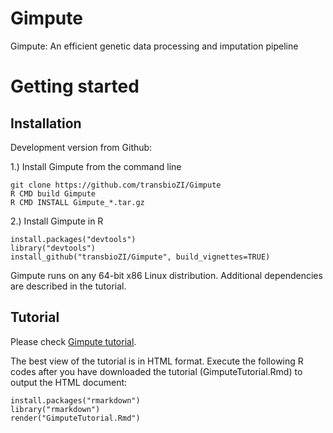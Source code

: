 # Gimpute
Gimpute: An efficient genetic data processing and imputation pipeline


# Getting started  

## Installation 
Development version from Github:

1.) Install Gimpute from the command line
```{r eval=FALSE}
git clone https://github.com/transbioZI/Gimpute
R CMD build Gimpute
R CMD INSTALL Gimpute_*.tar.gz
```
2.) Install Gimpute in R
```{r eval=FALSE}
install.packages("devtools")
library("devtools")
install_github("transbioZI/Gimpute", build_vignettes=TRUE)
```

Gimpute runs on any 64-bit x86 Linux distribution. Additional dependencies are described in the tutorial.

## Tutorial
Please check [Gimpute tutorial](https://github.com/transbioZI/Gimpute/blob/master/vignettes/GimputeTutorial.Rmd).

The best view of the tutorial is in HTML format. Execute the following R codes after you have downloaded the tutorial (GimputeTutorial.Rmd) to output the HTML document:

```{r eval=FALSE}
install.packages("rmarkdown")
library("rmarkdown")
render("GimputeTutorial.Rmd")
```
